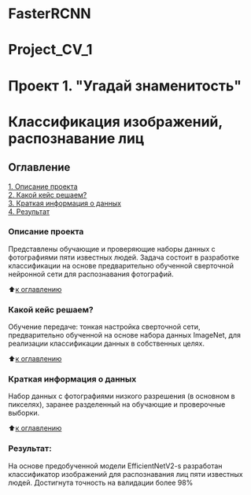 # FasterRCNN

# Project_CV_1
# Проект 1. "Угадай знаменитость"

# Классификация изображений, распознавание лиц


## Оглавление  
[1. Описание проекта](.README.md#Описание-проекта)  
[2. Какой кейс решаем?](.README.md#Задачи)    
[3. Краткая информация о данных](.README.md#Результат)     
[4. Результат](.README.md#Результат)   


### Описание проекта  

Представлены обучающие и проверяющие наборы данных с фотографиями пяти известных людей. Задача состоит в разработке классификации на основе предварительно обученной сверточной нейронной сети для распознавания фотографий.

:arrow_up:[к оглавлению](_)


### Какой кейс решаем?  

Обучение передаче: тонкая настройка сверточной сети, предварительно обученной на основе набора данных ImageNet, для реализации классификации данных в собственных целях.

:arrow_up:[к оглавлению](.README.md#Оглавление)


### Краткая информация о данных

Набор данных с фотографиями низкого разрешения (в основном в пикселях), заранее разделенный на обучающие и проверочные выборки. 

:arrow_up:[к оглавлению](.README.md#Оглавление)


### Результат:  

На основе предобученной модели EfficientNetV2-s разработан классификатор изображений для распознавания лиц пяти известных людей. Достигнута точность на валидации более 98%
